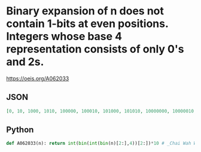 # Binary expansion of n does not contain 1\-bits at even positions\. Integers whose base 4 representation consists of only 0's and 2s\.
https://oeis.org/A062033
## JSON
```JSON
[0, 10, 1000, 1010, 100000, 100010, 101000, 101010, 10000000, 10000010, 10001000, 10001010, 10100000, 10100010, 10101000, 10101010, 1000000000, 1000000010, 1000001000, 1000001010, 1000100000, 1000100010, 1000101000, 1000101010, 1010000000, 1010000010, 1010001000]
```
## Python
```Python
def A062033(n): return int(bin(int(bin(n)[2:],4))[2:])*10 # _Chai Wah Wu_, Aug 21 2023
```
